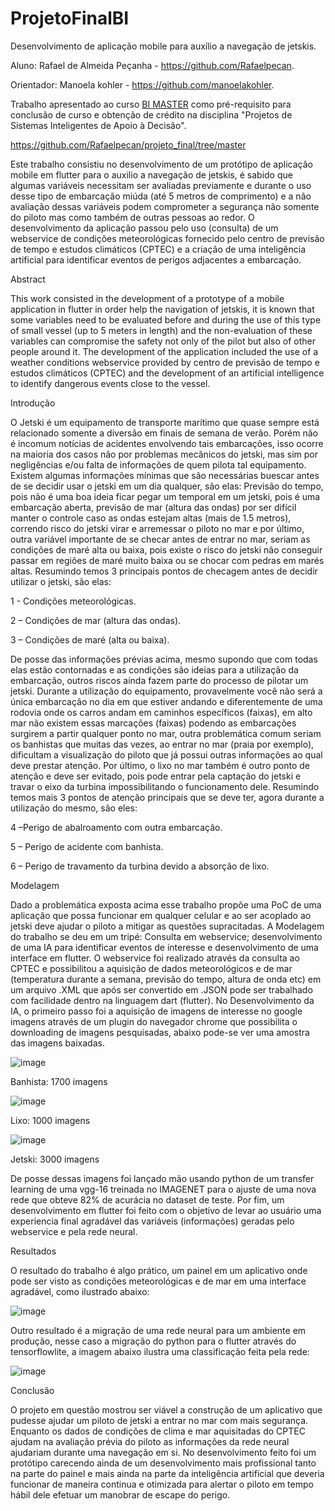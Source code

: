 # ProjetoFinalBI

Desenvolvimento de aplicação mobile para auxílio a navegação de jetskis.

Aluno: Rafael de Almeida Peçanha - https://github.com/Rafaelpecan.

Orientador: Manoela kohler - https://github.com/manoelakohler.


Trabalho apresentado ao curso [BI MASTER](https://ica.puc-rio.ai/bi-master) como pré-requisito para conclusão de curso e obtenção de crédito na disciplina "Projetos de Sistemas Inteligentes de Apoio à Decisão".

https://github.com/Rafaelpecan/projeto_final/tree/master


Este trabalho consistiu no desenvolvimento de um protótipo de aplicação mobile em flutter para o auxilio a navegação de jetskis, é sabido que algumas variáveis necessitam ser avaliadas previamente e durante o uso desse tipo de embarcação miúda (até 5 metros de comprimento) e a não avaliação dessas variáveis podem comprometer a segurança não somente do piloto mas como também de outras pessoas ao redor. O desenvolvimento da aplicação passou pelo uso (consulta) de um webservice de condições meteorológicas fornecido pelo centro de previsão de tempo e estudos climáticos (CPTEC) e a criação de uma inteligência artificial para identificar eventos de perigos adjacentes a embarcação.

Abstract

This work consisted in the development of a prototype of a mobile application in flutter in order help the navigation of jetskis, it is known that some variables need to be evaluated before and during the use of this type of small vessel (up to 5 meters in length) and the non-evaluation of these variables can compromise the safety not only of the pilot but also of other people around it. The development of the application included the use of a weather conditions webservice provided by centro de previsão de tempo e estudos climáticos (CPTEC) and the development of an artificial intelligence to identify dangerous events close to the vessel.


Introdução

O Jetski é um equipamento de transporte marítimo que quase sempre está relacionado somente a diversão em finais de semana de verão. Porém não é incomum notícias de acidentes envolvendo tais embarcações, isso ocorre na maioria dos casos não por problemas mecânicos do jetski, mas sim por negligências e/ou falta de informações de quem pilota tal equipamento. Existem algumas informações mínimas que são necessárias buescar antes de se decidir usar o jetski em um dia qualquer, são elas: Previsão do tempo, pois não é uma boa ideia ficar pegar um temporal em um jetski, pois é uma embarcação aberta, previsão de mar (altura das ondas) por ser difícil manter o controle caso as ondas estejam altas (mais de 1.5 metros), correndo risco do jetski virar e arremessar o piloto no mar e por último, outra variável importante de se checar antes de entrar no mar, seriam as condições de maré alta ou baixa, pois existe o risco do jetski não conseguir passar em regiões de maré muito baixa ou se chocar com pedras em marés altas. Resumindo temos 3 principais pontos de checagem antes de decidir utilizar o jetski, são elas:

1 - Condições meteorológicas.

2 – Condições de mar (altura das ondas).

3 – Condições de maré (alta ou baixa).


De posse das informações prévias acima, mesmo supondo que com todas elas estão contornadas e as condições são ideias para a utilização da embarcação, outros riscos ainda fazem parte do processo de pilotar um jetski. Durante a utilização do equipamento, provavelmente você não será a única embarcação no dia em que estiver andando e diferentemente de uma rodovia onde os carros andam em caminhos específicos (faixas), em alto mar não existem essas marcações (faixas) podendo as embarcações surgirem a partir qualquer ponto no mar, outra problemática comum seriam os banhistas que muitas das vezes, ao entrar no mar (praia por exemplo), dificultam a visualização do piloto que já possui outras informações ao qual deve prestar atenção. Por último, o lixo no mar também é outro ponto de atenção e deve ser evitado, pois pode entrar pela captação do jetski e travar o eixo da turbina impossibilitando o funcionamento dele. Resumindo temos mais 3 pontos de atenção principais que se deve ter, agora durante a utilização do mesmo, são eles:

4 –Perigo de abalroamento com outra embarcação.

5 – Perigo de acidente com banhista.

6 – Perigo de travamento da turbina devido a absorção de lixo.


Modelagem

Dado a problemática exposta acima esse trabalho propõe uma PoC de uma aplicação que possa funcionar em qualquer celular e ao ser acoplado ao jetski deve ajudar o piloto a mitigar as questões supracitadas. A Modelagem do trabalho se deu em um tripé: Consulta em webservice; desenvolvimento de uma IA para identificar eventos de interesse e desenvolvimento de uma interface em flutter. O webservice foi realizado através da consulta ao CPTEC e possibilitou a aquisição de dados meteorológicos e de mar (temperatura durante a semana, previsão do tempo, altura de onda etc) em um arquivo .XML que após ser convertido em .JSON pode ser trabalhado com facilidade dentro na linguagem dart (flutter). No Desenvolvimento da IA, o primeiro passo foi a aquisição de imagens de interesse no google imagens através de um plugin do navegador chrome que possibilita o downloading de imagens pesquisadas, abaixo pode-se ver uma amostra das imagens baixadas. 

![image](https://user-images.githubusercontent.com/44373449/139498518-67742e39-e1bd-4b99-b94b-20516550b30f.png)

Banhista: 1700 imagens

![image](https://user-images.githubusercontent.com/44373449/139499846-5d1dea4e-c72b-43a4-a167-3b9e38e39364.png)

Lixo: 1000 imagens

![image](https://user-images.githubusercontent.com/44373449/139499891-1cb4c036-9b11-4454-8b6d-01ac0d80968e.png)

Jetski: 3000 imagens

De posse dessas imagens foi lançado mão usando python de um transfer learning de uma vgg-16 treinada no IMAGENET para o ajuste de uma nova rede que obteve 82% de acurácia no dataset de teste. Por fim, um desenvolvimento em flutter foi feito com o objetivo de levar ao usuário uma experiencia final agradável das variáveis (informações) geradas pelo webservice e pela rede neural. 


Resultados

O resultado do trabalho é algo prático, um painel em um aplicativo onde pode ser visto as condições meteorológicas e de mar em uma interface agradável, como ilustrado abaixo:  

  
![image](https://user-images.githubusercontent.com/44373449/139498277-02193bfc-d97b-4460-a479-6fd454bd1190.png)
   
   
Outro resultado é a migração de uma rede neural para um ambiente em produção, nesse caso a migração do python para o flutter através do tensorflowlite, a imagem abaixo ilustra uma classificação feita pela rede:
   

![image](https://user-images.githubusercontent.com/44373449/139499936-0a2abbbe-ba84-482f-8c4e-bc973135774c.png)


Conclusão


O projeto em questão mostrou ser viável a construção de um aplicativo que pudesse ajudar um piloto de jetski a entrar no mar com mais segurança. Enquanto os dados de condições de clima e mar aquisitadas do CPTEC ajudam na avaliação prévia do piloto as informações da rede neural ajudariam durante uma navegação em si. No desenvolvimento feito foi um protótipo carecendo ainda de um desenvolvimento mais profissional tanto na parte do painel e mais ainda na parte da inteligência artificial que deveria funcionar de maneira continua e otimizada para alertar o piloto em tempo hábil dele efetuar um manobrar de escape do perigo. 








